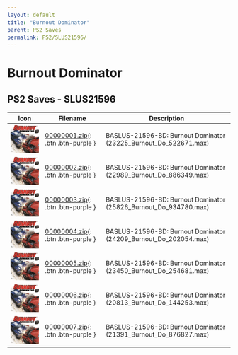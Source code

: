 ```yaml
---
layout: default
title: "Burnout Dominator"
parent: PS2 Saves
permalink: PS2/SLUS21596/
---
```

# Burnout Dominator

## PS2 Saves - SLUS21596

| Icon | Filename | Description |
|------|----------|-------------|
| ![Burnout Dominator](icon0.png) | [00000001.zip](00000001.zip){: .btn .btn-purple } | BASLUS-21596-BD: Burnout Dominator (23225_Burnout_Do_522671.max) |
| ![Burnout Dominator](icon0.png) | [00000002.zip](00000002.zip){: .btn .btn-purple } | BASLUS-21596-BD: Burnout Dominator (22989_Burnout_Do_886349.max) |
| ![Burnout Dominator](icon0.png) | [00000003.zip](00000003.zip){: .btn .btn-purple } | BASLUS-21596-BD: Burnout Dominator (25826_Burnout_Do_934780.max) |
| ![Burnout Dominator](icon0.png) | [00000004.zip](00000004.zip){: .btn .btn-purple } | BASLUS-21596-BD: Burnout Dominator (24209_Burnout_Do_202054.max) |
| ![Burnout Dominator](icon0.png) | [00000005.zip](00000005.zip){: .btn .btn-purple } | BASLUS-21596-BD: Burnout Dominator (23450_Burnout_Do_254681.max) |
| ![Burnout Dominator](icon0.png) | [00000006.zip](00000006.zip){: .btn .btn-purple } | BASLUS-21596-BD: Burnout Dominator (20813_Burnout_Do_144253.max) |
| ![Burnout Dominator](icon0.png) | [00000007.zip](00000007.zip){: .btn .btn-purple } | BASLUS-21596-BD: Burnout Dominator (21391_Burnout_Do_876827.max) |
